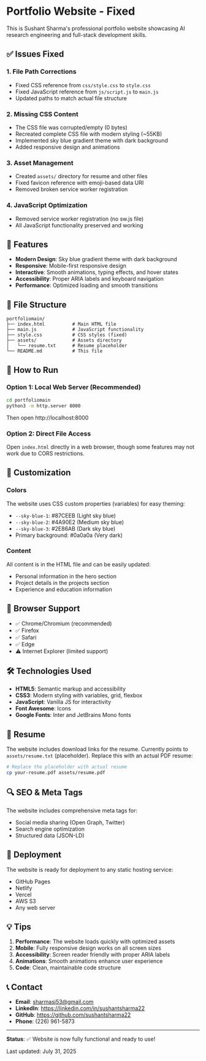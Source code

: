 # Portfolio Website - Fixed

This is Sushant Sharma's professional portfolio website showcasing AI research engineering and full-stack development skills.

## ✅ Issues Fixed

### 1. **File Path Corrections**
- Fixed CSS reference from `css/style.css` to `style.css`
- Fixed JavaScript reference from `js/script.js` to `main.js`
- Updated paths to match actual file structure

### 2. **Missing CSS Content**
- The CSS file was corrupted/empty (0 bytes)
- Recreated complete CSS file with modern styling (~55KB)
- Implemented sky blue gradient theme with dark background
- Added responsive design and animations

### 3. **Asset Management**
- Created `assets/` directory for resume and other files
- Fixed favicon reference with emoji-based data URI
- Removed broken service worker registration

### 4. **JavaScript Optimization**
- Removed service worker registration (no sw.js file)
- All JavaScript functionality preserved and working

## 🚀 Features

- **Modern Design**: Sky blue gradient theme with dark background
- **Responsive**: Mobile-first responsive design
- **Interactive**: Smooth animations, typing effects, and hover states
- **Accessibility**: Proper ARIA labels and keyboard navigation
- **Performance**: Optimized loading and smooth transitions

## 📁 File Structure

```
portfoliomain/
├── index.html          # Main HTML file
├── main.js             # JavaScript functionality
├── style.css           # CSS styles (fixed)
├── assets/             # Assets directory
│   └── resume.txt      # Resume placeholder
└── README.md           # This file
```

## 🔧 How to Run

### Option 1: Local Web Server (Recommended)
```bash
cd portfoliomain
python3 -m http.server 8000
```
Then open http://localhost:8000

### Option 2: Direct File Access
Open `index.html` directly in a web browser, though some features may not work due to CORS restrictions.

## 🎨 Customization

### Colors
The website uses CSS custom properties (variables) for easy theming:
- `--sky-blue-1`: #87CEEB (Light sky blue)
- `--sky-blue-2`: #4A90E2 (Medium sky blue)
- `--sky-blue-3`: #2E86AB (Dark sky blue)
- Primary background: #0a0a0a (Very dark)

### Content
All content is in the HTML file and can be easily updated:
- Personal information in the hero section
- Project details in the projects section
- Experience and education information

## 📱 Browser Support

- ✅ Chrome/Chromium (recommended)
- ✅ Firefox
- ✅ Safari
- ✅ Edge
- ⚠️ Internet Explorer (limited support)

## 🛠️ Technologies Used

- **HTML5**: Semantic markup and accessibility
- **CSS3**: Modern styling with variables, grid, flexbox
- **JavaScript**: Vanilla JS for interactivity
- **Font Awesome**: Icons
- **Google Fonts**: Inter and JetBrains Mono fonts

## 📄 Resume

The website includes download links for the resume. Currently points to `assets/resume.txt` (placeholder). Replace this with an actual PDF resume:

```bash
# Replace the placeholder with actual resume
cp your-resume.pdf assets/resume.pdf
```

## 🔍 SEO & Meta Tags

The website includes comprehensive meta tags for:
- Social media sharing (Open Graph, Twitter)
- Search engine optimization
- Structured data (JSON-LD)

## 🚀 Deployment

The website is ready for deployment to any static hosting service:
- GitHub Pages
- Netlify
- Vercel
- AWS S3
- Any web server

## 💡 Tips

1. **Performance**: The website loads quickly with optimized assets
2. **Mobile**: Fully responsive design works on all screen sizes
3. **Accessibility**: Screen reader friendly with proper ARIA labels
4. **Animations**: Smooth animations enhance user experience
5. **Code**: Clean, maintainable code structure

## 📞 Contact

- **Email**: sharmasj53@gmail.com
- **LinkedIn**: https://linkedin.com/in/sushantsharma22
- **GitHub**: https://github.com/sushantsharma22
- **Phone**: (226) 961-5873

---

**Status**: ✅ Website is now fully functional and ready to use!

Last updated: July 31, 2025
